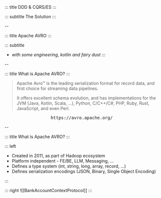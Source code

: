 <!-- slide template="[[tpl-intermediate-subtitle]]" bg="[[holisticon-bg.svg]]" -->

::: title
DDD & CQRS/ES
:::

::: subtitle
The Solution
:::

--

<!-- slide template="[[tpl-intermediate-subtitle]]" bg="[[holisticon-bg.svg]]" -->

::: title
Apache AVRO
:::

::: subtitle
+ _with some engineering, kotlin and fairy dust_
:::

--

<!-- slide template="[[tpl-col-1-center-wide]]" bg="[[holisticon-bg.svg]]" -->

::: title
What is Apache AVRO?
:::

> Apache Avro™ is the leading serialization format for record data, and first choice for
> streaming data pipelines.
>
>
> It offers excellent schema evolution, and has implementations for the JVM (Java, Kotlin,
> Scala, …), Python, C/C++/C#, PHP, Ruby, Rust, JavaScript, and even Perl.

<center><pre>https://avro.apache.org/</pre></center>

--

<!-- slide template="[[tpl-col-1-1]]" bg="[[holisticon-bg.svg]]" -->

::: title
What is Apache AVRO?
:::

::: left

- Created in 2011, as part of Hadoop ecosystem
- Platform independent - FE/BE, LLM, Messaging, ...
- Defines a type system (int, string, long, array, record, ...)
- Defines serialization encodings (JSON, Binary, Single Object Encoding)

:::

::: right
![[BankAccountContextProtocol]]
:::
